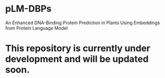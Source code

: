 # pLM-DBPs
An Enhanced DNA-Binding Protein Prediction in Plants Using Embeddings from Protein Language Model


# This repository is currently under development and will be updated soon.
